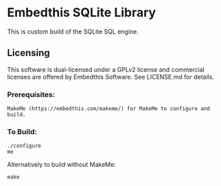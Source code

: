 Embedthis SQLite Library
===

This is custom build of the SQLite SQL engine.

Licensing
---

This software is dual-licensed under a GPLv2 license and commercial licenses are offered by Embedthis Software.
See LICENSE.md for details.

### Prerequisites: 
    MakeMe (https://embedthis.com/makeme/) for MakeMe to configure and build.

### To Build:

    ./configure
    me

Alternatively to build without MakeMe:

    make 
